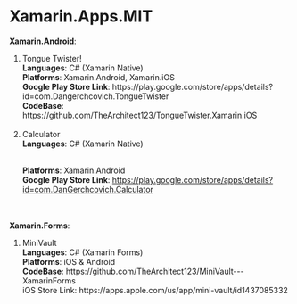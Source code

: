 # Xamarin.Apps.MIT
 
<strong>Xamarin.Android</strong>:
<ol>
 <li>
 Tongue Twister!
 </br>
 <strong>Languages</strong>: C# (Xamarin Native)
 </br><strong>Platforms</strong>: Xamarin.Android, Xamarin.iOS
 </br>
 <strong>Google Play Store Link</strong>: https://play.google.com/store/apps/details?id=com.Dangerchcovich.TongueTwister
 </br>
 <strong>CodeBase</strong>: https://github.com/TheArchitect123/TongueTwister.Xamarin.iOS
 </br>
 </br>
 
 <li>
 Calculator
 </br>
 <strong>Languages</strong>: C# (Xamarin Native) 
 
 </br><strong>Platforms</strong>: Xamarin.Android
 </br>
 <strong>Google Play Store Link</strong>: https://play.google.com/store/apps/details?id=com.DanGerchcovich.Calculator
 </li>
 </li>

 </ol>


</br>
</br>
<strong>Xamarin.Forms</strong>:
</br>
<ol>
<li>
MiniVault 
</br>
<strong>Languages</strong>: C# (Xamarin Forms)
</br>
<strong>Platforms</strong>: iOS & Android
</br>
<strong>CodeBase</strong>: https://github.com/TheArchitect123/MiniVault---XamarinForms
</br>iOS Store Link: https://apps.apple.com/us/app/mini-vault/id1437085332
</li>
</ol>
